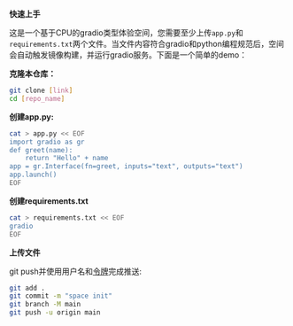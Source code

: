 **快速上手**

这是一个基于CPU的gradio类型体验空间，您需要至少上传`app.py`和`requirements.txt`两个文件。当文件内容符合gradio和python编程规范后，空间会自动触发镜像构建，并运行gradio服务。下面是一个简单的demo：

**克隆本仓库：**

```bash
git clone [link]
cd [repo_name]
```

**创建app.py:**

```bash
cat > app.py << EOF
import gradio as gr
def greet(name):
    return "Hello" + name
app = gr.Interface(fn=greet, inputs="text", outputs="text")
app.launch()
EOF
```

**创建requirements.txt**

```bash
cat > requirements.txt << EOF
gradio
EOF
```

**上传文件**

git push并使用用户名和[令牌](/my/tokens)完成推送:

```bash
git add .
git commit -m "space init"
git branch -M main
git push -u origin main
```
